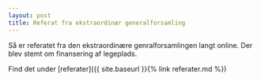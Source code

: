 ```yaml
---
layout: post
title: Referat fra ekstraordinær generalforsamling
---
```

Så er referatet fra den ekstraordinære genralforsamlingen langt online. Der blev stemt om finansering af legeplads.

Find det under [referater]({{ site.baseurl }}{% link referater.md %})